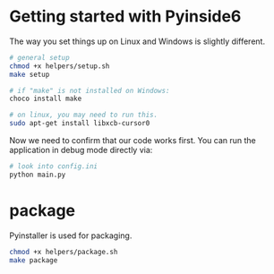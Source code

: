# Getting started with Pyinside6

The way you set things up on Linux and Windows is slightly different.

```bash
# general setup
chmod +x helpers/setup.sh
make setup

# if "make" is not installed on Windows:
choco install make

# on linux, you may need to run this.
sudo apt-get install libxcb-cursor0
```

Now we need to confirm that our code works first. You can run the application in debug mode directly via:

```bash
# look into config.ini 
python main.py
```

# package

Pyinstaller is used for packaging.

```bash
chmod +x helpers/package.sh
make package
```
